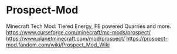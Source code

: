 # Prospect-Mod
Minecraft Tech Mod: Tiered Energy, FE powered Quarries and more.
https://www.curseforge.com/minecraft/mc-mods/prospect/
https://www.planetminecraft.com/mod/prospect/
https://prospect-mod.fandom.com/wiki/Prospect_Mod_Wiki
